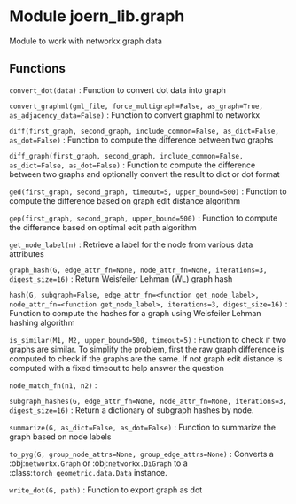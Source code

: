 Module joern_lib.graph
======================
Module to work with networkx graph data

Functions
---------

    
`convert_dot(data)`
:   Function to convert dot data into graph

    
`convert_graphml(gml_file, force_multigraph=False, as_graph=True, as_adjacency_data=False)`
:   Function to convert graphml to networkx

    
`diff(first_graph, second_graph, include_common=False, as_dict=False, as_dot=False)`
:   Function to compute the difference between two graphs

    
`diff_graph(first_graph, second_graph, include_common=False, as_dict=False, as_dot=False)`
:   Function to compute the difference between two graphs and optionally convert the result to dict or dot format

    
`ged(first_graph, second_graph, timeout=5, upper_bound=500)`
:   Function to compute the difference based on graph edit distance algorithm

    
`gep(first_graph, second_graph, upper_bound=500)`
:   Function to compute the difference based on optimal edit path algorithm

    
`get_node_label(n)`
:   Retrieve a label for the node from various data attributes

    
`graph_hash(G, edge_attr_fn=None, node_attr_fn=None, iterations=3, digest_size=16)`
:   Return Weisfeiler Lehman (WL) graph hash

    
`hash(G, subgraph=False, edge_attr_fn=<function get_node_label>, node_attr_fn=<function get_node_label>, iterations=3, digest_size=16)`
:   Function to compute the hashes for a graph using Weisfeiler Lehman hashing algorithm

    
`is_similar(M1, M2, upper_bound=500, timeout=5)`
:   Function to check if two graphs are similar. To simplify the problem, first the raw graph difference is computed to check if the graphs are the same.
    If not graph edit distance is computed with a fixed timeout to help answer the question

    
`node_match_fn(n1, n2)`
:   

    
`subgraph_hashes(G, edge_attr_fn=None, node_attr_fn=None, iterations=3, digest_size=16)`
:   Return a dictionary of subgraph hashes by node.

    
`summarize(G, as_dict=False, as_dot=False)`
:   Function to summarize the graph based on node labels

    
`to_pyg(G, group_node_attrs=None, group_edge_attrs=None)`
:   Converts a :obj:`networkx.Graph` or :obj:`networkx.DiGraph` to a
    :class:`torch_geometric.data.Data` instance.

    
`write_dot(G, path)`
:   Function to export graph as dot